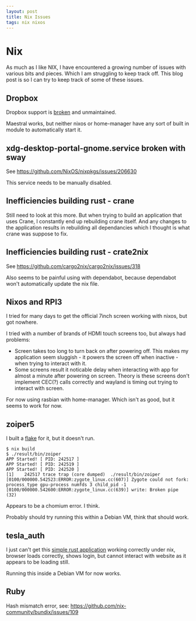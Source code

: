 ```yaml
---
layout: post
title: Nix Issues
tags: nix nixos
---
```


# Nix

As much as I like NIX, I have encountered a growing number of issues with
various bits and pieces. Which I am struggling to keep track off. This blog
post is so I can try to keep track of some of these issues.

## Dropbox

Dropbox support is [broken](https://github.com/NixOS/nixpkgs/issues/235345)
and unmaintained.

Maestral works, but neither nixos or home-manager have any sort of built in
module to automatically start it.

## xdg-desktop-portal-gnome.service broken with sway

See <https://github.com/NixOS/nixpkgs/issues/206630>

This service needs to be manually disabled.

## Inefficiencies building rust - crane

Still need to look at this more. But when trying to build an application
that uses Crane, I constantly end up rebuilding crane itself. And any
changes to the application results in rebuilding all dependancies which I
thought is what crane was suppose to fix.

## Inefficiencies building rust - crate2nix

See <https://github.com/cargo2nix/cargo2nix/issues/318>

Also seems to be painful using with dependabot, because dependabot won't
automatically update the nix file.

## Nixos and RPI3

I tried for many days to get the official 7inch screen working with nixos,
but got nowhere.

I tried with a number of brands of HDMI touch screens too, but always had
problems:

* Screen takes too long to turn back on after powering off. This makes my
  application seem sluggish - it powers the screen off when inactive - when
  trying to interact with it.
* Some screens result it noticable delay when interacting with app for
  almost a minute after powering on screen. Theory is these screens don't
  implement CEC(?) calls correctly and wayland is timing out trying to
  interact with screen.

For now using rasbian with home-manager. Which isn't as good, but it seems
to work for now.

## zoiper5

I built a [flake](https://github.com/brianmay/zoiper) for it, but it
doesn't run.

```
$ nix build
$ ./result/bin/zoiper
APP Started! [ PID: 242517 ]
APP Started! [ PID: 242519 ]
APP Started! [ PID: 242520 ]
[1]    242517 trace trap (core dumped)  ./result/bin/zoiper
[0100/000000.542523:ERROR:zygote_linux.cc(607)] Zygote could not fork: process_type gpu-process numfds 3 child_pid -1
[0100/000000.542600:ERROR:zygote_linux.cc(639)] write: Broken pipe (32)
```

Appears to be a chomium error. I think.

Probably should try running this within a Debian VM, think that should
work.

## tesla_auth

I just can't get this [simple rust application](https://github.com/adriankumpf/tesla_auth) working correctly
under nix, browser loads correctly, shows login, but cannot interact with
website as it appears to be loading still.

Running this inside a Debian VM for now works.

## Ruby

Hash mismatch error, see: <https://github.com/nix-community/bundix/issues/109>
